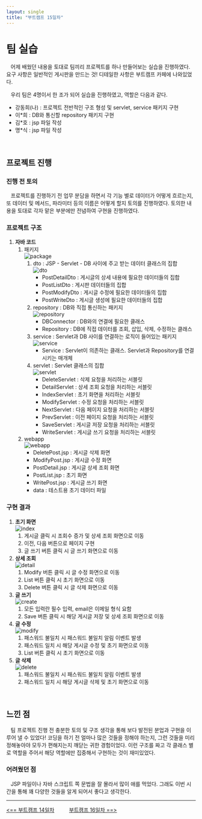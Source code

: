 ```yaml
---
layout: single
title: "부트캠프 15일차"
---
```


# 팀 실습

&nbsp;&nbsp; 어제 배웠던 내용을 토대로 팀끼리 프로젝트를 하나 만들어보는 실습을 진행하였다.
요구 사항은 일반적인 게시판을 만드는 것! 디테일한 사항은 부트캠프 카페에 나와있었다.

&nbsp;&nbsp; 우리 팀은 4명이서 한 조가 되어 실습을 진행하였고, 역할은 다음과 같다.

- 강동희(나) : 프로젝트 전반적인 구조 형성 및 servlet, service 패키지 구현
- 이*희 : DB와 통신할 repository 패키지 구현
- 김*호 : jsp 파일 작성
- 명*식 : jsp 파일 작성

<br>

## 프로젝트 진행

### 진행 전 토의

&nbsp;&nbsp; 프로젝트를 진행하기 전 업무 분담을 하면서 각 기능 별로 데이터가 어떻게 흐르는지,
또 데이터 및 메서드, 파라미터 등의 이름은 어떻게 할지 토의를 진행하였다. 토의한 내용을 토대로 각자 맡은 부분에만 전념하여 구현을 진행하였다.

### 프로젝트 구조

1. **자바 코드**
   1. 패키지  
![package](./../images/day15/src.png)
      1. dto : JSP - Servlet - DB 사이에 주고 받는 데이터 클래스의 집합  
![dto](./../images/day15/dto.png)
         - PostDetailDto : 게시글의 상세 내용에 필요한 데이터들의 집합
         - PostListDto : 게시판 데이터들의 집합
         - PostModifyDto : 게시글 수정에 필요한 데이터들의 집합
         - PostWriteDto : 게시글 생성에 필요한 데이터들의 집합
      2. repository : DB와 직접 통신하는 패키지  
![repository](./../images/day15/repository.png)
         - DBConnector : DB와의 연결에 필요한 클래스
         - Repository : DB에 직접 데이터를 조회, 삽입, 삭제, 수정하는 클래스
      3. service : Servlet과 DB 사이를 연결하는 로직이 들어있는 패키지  
![service](./../images/day15/service.png)
         - Service : Servlet이 의존하는 클래스. Servlet과 Repository를 연결시키는 매개체
      4. servlet : Servlet 클래스의 집합  
![servlet](./../images/day15/servlet.png)
         - DeleteServlet : 삭제 요청을 처리하는 서블릿
         - DetailServlet : 상세 조회 요청을 처리하는 서블릿
         - IndexServlet : 초기 화면을 처리하는 서블릿
         - ModifyServlet : 수정 요청을 처리하는 서블릿
         - NextServlet : 다음 페이지 요청을 처리하는 서블릿
         - PrevServlet : 이전 페이지 요청을 처리하는 서블릿
         - SaveServlet : 게시글 저장 요청을 처리하는 서블릿
         - WriteServlet : 게시글 쓰기 요청을 처리하는 서블릿
   2. webapp  
![webapp](./../images/day15/webapp.png)
      - DeletePost.jsp : 게시글 삭제 화면
      - ModifyPost.jsp : 게시글 수정 화면
      - PostDetail.jsp : 게시글 상세 조회 화면
      - PostList.jsp : 초기 화면
      - WritePost.jsp : 게시글 쓰기 화면
      - data : 테스트용 초기 데이터 파일

### 구현 결과

1. **초기 화면**  
![index](./../images/day15/index.png)
   1. 게시글 클릭 시 조회수 증가 및 상세 조회 화면으로 이동
   2. 이전, 다음 버튼으로 페이지 구현
   3. 글 쓰기 버튼 클릭 시 글 쓰기 화면으로 이동
2. **상세 조회**  
![detail](./../images/day15/detail.png)
   1. Modify 버튼 클릭 시 글 수정 화면으로 이동
   2. List 버튼 클릭 시 초기 화면으로 이동
   3. Delete 버튼 클릭 시 글 삭제 화면으로 이동
3. **글 쓰기**  
![create](./../images/day15/create.png)
   1. 모든 입력란 필수 입력, email은 이메일 형식 요함
   2. Save 버튼 클릭 시 해당 게시글 저장 및 상세 조회 화면으로 이동
4. **글 수정**  
![modify](./../images/day15/modify.png)
   1. 패스워드 불일치 시 패스워드 불일치 알림 이벤트 발생
   2. 패스워드 일치 시 해당 게시글 수정 및 초기 화면으로 이동
   3. List 버튼 클릭 시 초기 화면으로 이동
5. **글 삭제**  
![delete](./../images/day15/delete.png)
   1. 패스워드 불일치 시 패스워드 불일치 알림 이벤트 발생
   2. 패스워드 일치 시 해당 게시글 삭제 및 초기 화면으로 이동

<br>

## 느낀 점

&nbsp;&nbsp; 팀 프로젝트 진행 전 충분한 토의 및 구조 생각을 통해 보다 발전된 분업과 구현을 이루어 낼 수 있었다!
코딩을 하기 전 얼마나 많은 것들을 정해야 하는지, 그런 것들을 미리 정해놓아야 모두가 편해지는지 깨닫는 귀한 경험이었다.
이런 구조를 짜고 각 클래스 별로 역할을 주어서 해당 역할에만 집중해서 구현하는 것이 재미있었다.

### 어려웠던 점

&nbsp;&nbsp; JSP 파일이나 자바 스크립트 쪽 문법을 잘 몰라서 많이 애를 먹었다. 그래도 이번 시간을 통해 꽤 다양한 것들을 알게 되어서 좋다고 생각한다.

---
[<== 부트캠프 14일차](/bootcamp-day14) &nbsp;&nbsp;&nbsp;&nbsp;&nbsp;&nbsp;&nbsp;&nbsp; [부트캠프 16일차 ==>](/bootcamp-day16)